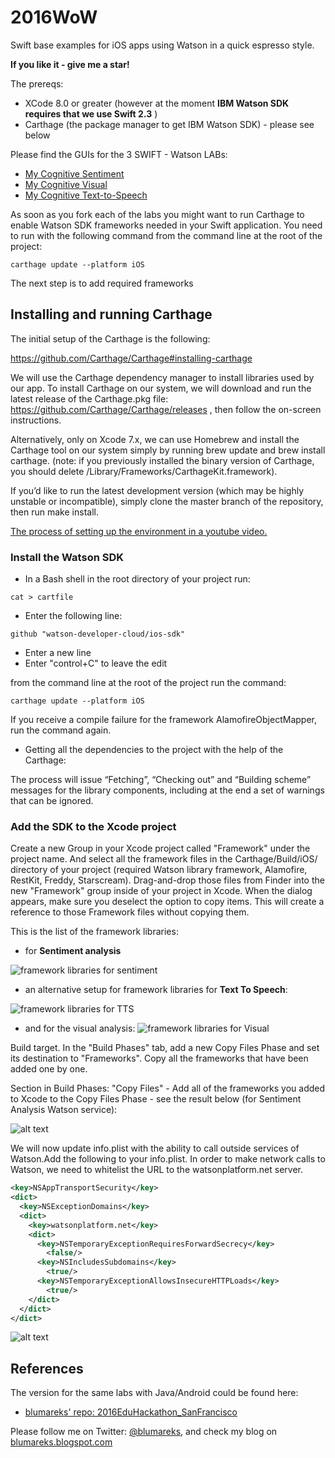# 2016WoW
Swift base examples for iOS apps using Watson in a quick espresso style.

**If you like it - give me a star!**

The prereqs:
- XCode 8.0 or greater (however at the moment **IBM Watson SDK requires that we use Swift 2.3** )
- Carthage (the package manager to get IBM Watson SDK) - please see below

Please find the GUIs for the 3 SWIFT - Watson LABs:
- [My Cognitive Sentiment](https://github.com/blumareks/2016WoW/tree/master/LabSentiment)
- [My Cognitive Visual](https://github.com/blumareks/2016WoW/tree/master/LabVisual)
- [My Cognitive Text-to-Speech](https://github.com/blumareks/2016WoW/tree/master/LabTTS)

As soon as you fork each of the labs you might want to run Carthage to enable Watson SDK frameworks needed in your Swift application. You need to run with the following command from the command line at the root of the project: 
```
carthage update --platform iOS
```

The next step is to add required frameworks


## Installing and running Carthage
The initial setup of the Carthage is the following:

https://github.com/Carthage/Carthage#installing-carthage

We will use the Carthage dependency manager to install libraries used by our app.
To install Carthage on our system, we will download and run the latest release of the Carthage.pkg file: https://github.com/Carthage/Carthage/releases , then follow the on-screen instructions.

Alternatively, only on Xcode 7.x, we can use Homebrew and install the Carthage tool on our system simply by running brew update and brew install carthage. (note: if you previously installed the binary version of Carthage, you should delete /Library/Frameworks/CarthageKit.framework).

If you’d like to run the latest development version (which may be highly unstable or incompatible), simply clone the master branch of the repository, then run make install.

[The process of setting up the environment in a youtube video.](https://youtu.be/mRUVzehJIpU)

### Install the Watson SDK
- In a Bash shell in the root directory of your project run:
```
cat > cartfile
```
- Enter the following line:
```
github "watson-developer-cloud/ios-sdk"
```
- Enter a new line
- Enter "control+C" to leave the edit

from the command line at the root of the project run the command: 
```
carthage update --platform iOS
```
If you receive a compile failure for the framework AlamofireObjectMapper, run the command again.

- Getting all the dependencies to the project with the help of the Carthage:

The process will issue “Fetching”, “Checking out” and “Building scheme” messages for the library components, including at the end a set of warnings that can be ignored. 



### Add the SDK to the Xcode project

Create a new Group in your Xcode project called "Framework" under the project name.
And select all the framework files in the Carthage/Build/iOS/ directory of your project (required Watson library framework, Alamofire, RestKit, Freddy, Starscream). Drag-and-drop those files from Finder into the new "Framework" group inside of your project in Xcode. When the dialog appears, make sure you deselect the option to copy items. This will create a reference to those Framework files without copying them.

This is the list of the framework libraries:

- for **Sentiment analysis**

![framework libraries for sentiment](https://github.com/blumareks/2016WoW/blob/master/images/SentimentFrameworks.png "framework libraries for sentiment")

- an alternative setup for framework libraries for **Text To Speech**:

![framework libraries for TTS](https://github.com/blumareks/2016WoW/blob/master/images/TTSFrameworks.png "framework libraries for TTS")

- and for the visual analysis:
![framework libraries for Visual](https://github.com/blumareks/2016WoW/blob/master/images/VisualFrameworks.png "framework libraries for Visual Analysis")


Build target. In the "Build Phases" tab, add a new Copy Files Phase and set its destination to "Frameworks".
Copy all the frameworks that have been added one by one.

Section in Build Phases: "Copy Files" - Add all of the frameworks you added to Xcode to the Copy Files Phase - see the result below (for Sentiment Analysis Watson service):

![alt text](https://github.com/blumareks/2016WoW/blob/master/images/TTSFrameworks_copyphase.png "Copy Files")



We will now update info.plist with the ability to call outside services of Watson.Add the following to your info.plist. In order to make network calls to Watson, we need to whitelist the URL to the watsonplatform.net server.
```xml
<key>NSAppTransportSecurity</key>
<dict>
  <key>NSExceptionDomains</key>
  <dict>
    <key>watsonplatform.net</key>
    <dict>
      <key>NSTemporaryExceptionRequiresForwardSecrecy</key>
        <false/>
      <key>NSIncludesSubdomains</key>
        <true/>
      <key>NSTemporaryExceptionAllowsInsecureHTTPLoads</key>
        <true/>
    </dict>
  </dict>
</dict>
```

![alt text](https://2.bp.blogspot.com/-5eM1XYycYJk/V0duGPihzsI/AAAAAAAAArw/777t2WdU39UoJv8IbIF_5lNMp1eLCeQpQCLcB/s1600/WhitelistingWatson.png "Copy Files")




## References

The version for the same labs with Java/Android could be found here:
- [blumareks' repo: 2016EduHackathon_SanFrancisco](https://github.com/blumareks/2016EduHackathon_SanFrancisco)

Please follow me on Twitter: [@blumareks](https://twitter.com/blumareks), and check my blog on [blumareks.blogspot.com](http://blumareks.blogspot.com/)


